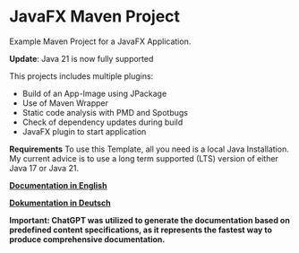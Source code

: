 # JavaFX Maven Project

Example Maven Project for a JavaFX Application.

**Update**: Java 21 is now fully supported

This projects includes multiple plugins:
- Build of an App-Image using JPackage
- Use of Maven Wrapper
- Static code analysis with PMD and Spotbugs
- Check of dependency updates during build
- JavaFX plugin to start application

**Requirements**
To use this Template, all you need is a local Java Installation. 
My current advice is to use a long term supported (LTS) version of either Java 17 or Java 21.

**[Documentation in English](documentation/en/_Index.md)**

**[Dokumentation in Deutsch](documentation/de/_Index.md)**

**Important: ChatGPT was utilized to generate the documentation based on 
predefined content specifications, as it represents the fastest way to produce 
comprehensive documentation.**